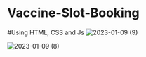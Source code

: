 # Vaccine-Slot-Booking 
#Using HTML, CSS and Js
![2023-01-09 (9)](https://user-images.githubusercontent.com/80100728/211357042-b7da2b04-e902-4862-b252-f639cab91203.png)

![2023-01-09 (8)](https://user-images.githubusercontent.com/80100728/211356944-028378dc-cec1-4043-8e4e-e15f6e48935d.png)
